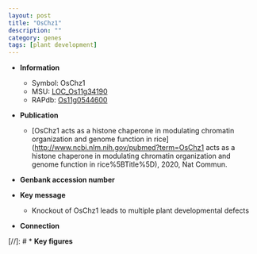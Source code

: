 ```yaml
---
layout: post
title: "OsChz1"
description: ""
category: genes
tags: [plant development]
---
```


* **Information**  
    + Symbol: OsChz1  
    + MSU: [LOC_Os11g34190](http://rice.uga.edu/cgi-bin/ORF_infopage.cgi?orf=LOC_Os11g34190)  
    + RAPdb: [Os11g0544600](http://rapdb.dna.affrc.go.jp/viewer/gbrowse_details/irgsp1?name=Os11g0544600)  

* **Publication**  
    + [OsChz1 acts as a histone chaperone in modulating chromatin organization and genome function in rice](http://www.ncbi.nlm.nih.gov/pubmed?term=OsChz1 acts as a histone chaperone in modulating chromatin organization and genome function in rice%5BTitle%5D), 2020, Nat Commun.

* **Genbank accession number**  

* **Key message**  
    + Knockout of OsChz1 leads to multiple plant developmental defects

* **Connection**  

[//]: # * **Key figures**  


